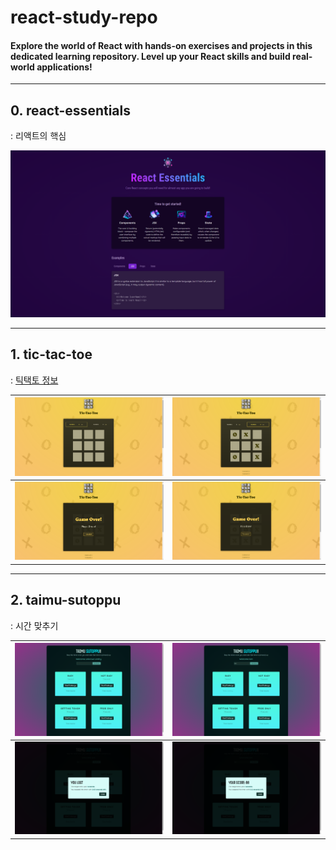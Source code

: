 # react-study-repo

#### Explore the world of React with hands-on exercises and projects in this dedicated learning repository. Level up your React skills and build real-world applications!
---
## 0. react-essentials

: 리액트의 핵심

<img src = "./react-essentials/react-essentials.png" />

---

## 1. tic-tac-toe

: [틱택토 정보](https://ko.wikipedia.org/wiki/%ED%8B%B1%ED%83%9D%ED%86%A0)

| ![Initial](./tic-tac-toe-starting-project/initial.png) | ![Playing](./tic-tac-toe-starting-project/playing.png) |
| -------------------------------------------------------- | -------------------------------------------------------- |
| ![Over](./tic-tac-toe-starting-project/over.png)       | ![Draw](./tic-tac-toe-starting-project/draw.png)         |

---


## 2. taimu-sutoppu

: 시간 맞추기

| ![Initial](./taimu-sutoppu/png/initial.png) | ![Name](./taimu-sutoppu/png/name.png) |
| -------------------------------------------------------- | -------------------------------------------------------- |
| ![Lost](./taimu-sutoppu/png/lost.png)       | ![Score](./taimu-sutoppu/png/score.png)         |
